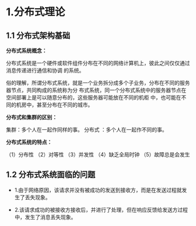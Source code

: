 # 1.分布式理论

## 1.1 分布式架构基础

**分布式系统概念：**

分布式系统是一个硬件或软件组件分布在不同的网络计算机上，彼此之间仅仅通过消息传递进行通信和协调
的系统。  

俗的理解，所谓分布式系统，就是一个业务拆分成多个子业务，分布在不同的服务器节点，共同构成的系统称为分
布式系统，同一个分布式系统中的服务器节点在空间部署上是可以随意分布的，这些服务器可能放在不同的机柜
中，也可能在不同的机房中，甚至分布在不同的城市。  

**分布式和集群的区别：**

集群：多个人在一起作同样的事。
分布式 ：多个人在一起作不同的事。

**分布式系统的特点：**

（1）分布性
（2）对等性
（3）并发性
（4）缺乏全局时钟
（5）故障总是会发生  

## 1.2 分布式系统面临的问题

* 1.由于网络原因，该请求并没有被成功的发送到接收方，而是在发送过程就发生了丢失现象。

* 2.该请求成功的被接收方接收后，并进行了处理，但在响应反馈给发送方过程中，发生了消息丢失现象。 

